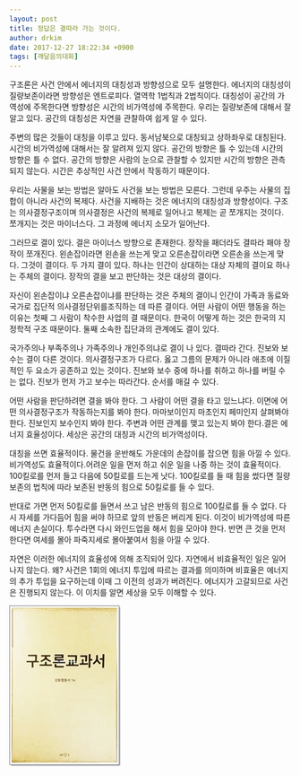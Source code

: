```yaml
---
layout: post
title: 정답은 결따라 가는 것이다.
author: drkim
date: 2017-12-27 18:22:34 +0900
tags: [깨달음의대화]
---
```

구조론은 사건 안에서 에너지의 대칭성과 방향성으로 모두 설명한다. 에너지의 대칭성이 질량보존이라면 방향성은 엔트로피다. 열역학 1법칙과 2법칙이다. 대칭성이 공간의 가역성에 주목한다면 방향성은 시간의 비가역성에 주목한다. 우리는 질량보존에 대해서 잘 알고 있다. 공간의 대칭성은 자연을 관찰하여 쉽게 알 수 있다. 

  


주변의 많은 것들이 대칭을 이루고 있다. 동서남북으로 대칭되고 상하좌우로 대칭된다. 시간의 비가역성에 대해서는 잘 알려져 있지 않다. 공간의 방향은 틀 수 있는데 시간의 방향은 틀 수 없다. 공간의 방향은 사람의 눈으로 관찰할 수 있지만 시간의 방향은 관측되지 않는다. 시간은 추상적인 사건 안에서 작동하기 때문이다.

  


우리는 사물을 보는 방법은 알아도 사건을 보는 방법은 모른다. 그런데 우주는 사물의 집합이 아니라 사건의 복제다. 사건을 지배하는 것은 에너지의 대칭성과 방향성이다. 구조는 의사결정구조이며 의사결정은 사건의 복제로 일어나고 복제는 곧 쪼개지는 것이다. 쪼개지는 것은 마이너스다. 그 과정에 에너지 소모가 일어난다.

  


그러므로 결이 있다. 결은 마이너스 방향으로 존재한다. 장작을 패더라도 결따라 패야 장작이 쪼개진다. 왼손잡이라면 왼손을 쓰는게 맞고 오른손잡이라면 오른손을 쓰는게 맞다. 그것이 결이다. 두 가지 결이 있다. 하나는 인간이 상대하는 대상 자체의 결이요 하나는 주체의 결이다. 장작의 결을 보고 판단하는 것은 대상의 결이다.

  


자신이 왼손잡이냐 오른손잡이냐를 판단하는 것은 주체의 결이니 인간이 가족과 동료와 국가로 집단적 의사결정단위를조직하는 데 따른 결이다. 어떤 사람이 어떤 행동을 하는 이유는 첫째 그 사람이 착수한 사업의 결 때문이다. 한국이 어떻게 하는 것은 한국의 지정학적 구조 때문이다. 둘째 소속한 집단과의 관계에도 결이 있다.

  


국가주의나 부족주의나 가족주의나 개인주의냐로 결이 나 있다. 결따라 간다. 진보와 보수는 결이 다른 것이다. 의사결정구조가 다르다. 옳고 그름의 문제가 아니라 애초에 이질적인 두 요소가 공존하고 있는 것이다. 진보와 보수 중에 하나를 취하고 하나를 버릴 수는 없다. 진보가 먼저 가고 보수는 따라간다. 순서를 매길 수 있다.

  


어떤 사람을 판단하려면 결을 봐야 한다. 그 사람이 어떤 결을 타고 있느냐다. 이면에 어떤 의사결정구조가 작동하는지를 봐야 한다. 마마보이인지 마초인지 페미인지 살펴봐야 한다. 진보인지 보수인지 봐야 한다. 주변과 어떤 관계를 맺고 있는지 봐야 한다.결은 에너지 효율성이다. 세상은 공간의 대칭과 시간의 비가역성이다.

  


대칭을 쓰면 효율적이다. 물건을 운반해도 가운데의 손잡이를 잡으면 힘을 아낄 수 있다. 비가역성도 효율적이다.어려운 일을 먼저 하고 쉬운 일을 나중 하는 것이 효율적이다. 100킬로를 먼저 들고 다음에 50킬로를 드는게 낫다. 100킬로를 들 때 힘을 썼다면 질량보존의 법칙에 따라 보존된 반동의 힘으로 50킬로를 들 수 있다.

  


반대로 가면 먼저 50킬로를 들면서 쓰고 남은 반동의 힘으로 100킬로를 들 수 없다. 다시 자세를 가다듬어 힘을 써야 하므로 앞의 반동은 버리게 된다. 이것이 비가역성에 따른 에너지 손실이다. 투수라면 다시 와인드업을 해서 힘을 모아야 한다. 반면 큰 것을 먼저 한다면 여세를 몰아 파죽지세로 몰아붙여서 힘을 아낄 수 있다.

  


자연은 이러한 에너지의 효율성에 의해 조직되어 있다. 자연에서 비효율적인 일은 일어나지 않는다. 왜? 사건은 1회의 에너지 투입에 따르는 결과를 의미하며 비효율은 에너지의 추가 투입을 요구하는데 이때 그 이전의 성과가 버려진다. 에너지가 고갈되므로 사건은 진행되지 않는다. 이 이치를 알면 세상을 모두 이해할 수 있다. 

  



![](/files/attach/images/198/162/923/0.jpg)